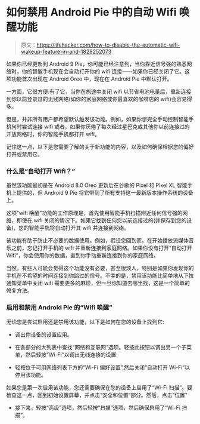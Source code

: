 # 如何禁用 Android Pie 中的自动 Wifi 唤醒功能

> 原文：<https://lifehacker.com/how-to-disable-the-automatic-wifi-wakeup-feature-in-and-1828252073>

如果你已经更新到 Android 9 Pie，你可能已经注意到，当你靠近信号强的熟悉网络时，你的智能手机现在会自动打开你的 wifi 连接——如果你已经关闭了它。这项功能首次出现在 Android Oreo 中，现在在 Android Pie 中默认打开。



一方面，它很方便:有了它，当你在旅途中关闭 wifi 以节省电池电量后，重新连接到你以前登录过的无线网络(如你的家庭网络或你最喜欢的咖啡店的 wifi)会容易得多。

但是，并非所有用户都希望默认触发该功能。例如，如果你想完全手动控制智能手机何时尝试连接 wifi 或者，如果你厌倦了每次经过星巴克或其他你以前连接过的开放网络时，你的智能手机都打开 wifi。

记住这一点，以下是您需要了解的关于新功能的内容，以及如何确保根据您的偏好打开或禁用它。

### 什么是“自动打开 Wifi？”

虽然该功能最初是在 Android 8.0 Oreo 更新后在谷歌的 Pixel 和 Pixel XL 智能手机上提供的，但 Android 9 Pie 将它带到了所有支持这一最新版本操作系统的设备上。

这项“wifi 唤醒”功能的工作原理是，首先使用智能手机扫描附近任何信号强的网络，即使在 wifi 关闭的情况下。如果它找到任何您以前连接过的(并保存到您的设备)，您的智能手机将自动打开其 wifi 并连接到网络。

该功能有助于防止不必要的数据使用。例如，假设您回到家，在开始播放流媒体音乐之前，忘记打开手机的 wifi 并重新连接到家庭网络。如果你没有打开“自动打开 Wifi”，你会使用你的数据，直到你手动重新连接到你的家庭网络。

当然，有些人可能会觉得这个功能没有必要，甚至很烦人，特别是如果你发现你的手机在不希望的时间连接到你路过的信号。不幸的是，禁用该功能比简单地从下拉通知菜单中关闭 wifi 需要更多的麻烦，但一旦你知道去哪里找，这是一个简单的修复方法。

### 启用和禁用 Android Pie 的“Wifi 唤醒”

无论您是尝试启用还是禁用该功能，以下是如何在您的设备上找到它:

*   调出你设备的设置应用。

*   在各部分的大列表中查找“网络和互联网”选项。轻按此按钮以调出另一个子菜单，然后轻按“Wi-Fi”以调出无线连接的设置:

*   轻按位于可用网络列表下方的“Wi-Fi 偏好设置”,然后关闭“自动打开 Wi-Fi”以停用该功能。

如果您是第一次启用该功能，您还需要确保在您的设备上启用了“Wi-Fi 扫描”。要检查这一点，回到初始设置屏幕，并点击“安全和位置”部分。然后，点击“位置”

*   接下来，轻按“高级”选项，然后轻按“扫描”选项，然后确保启用了“Wi-Fi 扫描”。